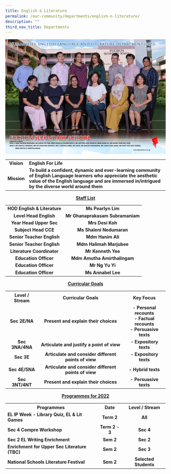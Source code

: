 ```yaml
---
title: English & Literature
permalink: /our-community/departments/english-n-literature/
description: ""
third_nav_title: Departments
---
```

![](/images/Dept%202023/humanities,%20english%20language%20and%20literature%20department%201.jpg)
<table>
<tbody>
<tr>
<td style="text-align: center;"><strong>Vision</strong></td>
<td><strong>English For Life</strong></td>
</tr>
<tr>
<td style="text-align: center;"><strong>Mission</strong></td>
<td><strong>To build a confident, dynamic and ever-learning community of English Language learners who appreciate the aesthetic value of the English language and are immersed in/intrigued by the diverse world around them</strong></td>
</tr>
</tbody>
</table>
<p style="text-align: center;"><strong><u>Staff List</u></strong></p>
<table>
<tbody>
<tr>
<td style="text-align: center;"><strong>HOD English &amp; Literature</strong></td>
<td style="text-align: center;"><strong>Ms Pearlyn Lim</strong></td>
</tr>
<tr>
<td style="text-align: center;"><strong>Level Head English</strong></td>
<td style="text-align: center;"><strong>Mr Ghanaprakasam Subramaniam</strong></td>
</tr>
<tr>
<td style="text-align: center;"><strong>Year Head Upper Sec</strong></td>
<td style="text-align: center;"><strong>Mrs Desi Koh</strong></td>
</tr>
<tr>
<td style="text-align: center;"><strong>Subject Head CCE</strong></td>
<td style="text-align: center;"><strong>Ms Shaleni Nedumaran</strong></td>
</tr>
<tr>
<td style="text-align: center;"><strong>Senior Teacher English</strong></td>
<td style="text-align: center;"><strong>Mdm Hanim Ali</strong></td>
</tr>
<tr>
<td style="text-align: center;"><strong>Senior Teacher English</strong></td>
<td style="text-align: center;"><strong>Mdm Halimah Marjubee</strong></td>
</tr>
<tr>
<td style="text-align: center;"><strong>Literature Coordinator</strong></td>
<td style="text-align: center;"><strong>Mr Kenneth Yee</strong></td>
</tr>
<tr>
<td style="text-align: center;"><strong>Education Officer</strong></td>
<td style="text-align: center;"><strong>Mdm Amutha Amirthalingam</strong></td>
</tr>
<tr>
<td style="text-align: center;"><strong>Education Officer</strong></td>
<td style="text-align: center;"><strong>Mr Ng Yu Yi</strong></td>
</tr>
<tr>
</tr>
<tr>
</tr>
<tr>
<td style="text-align: center;"><strong>Education Officer</strong></td>
<td style="text-align: center;"><strong>Ms Annabel Lee</strong></td>
</tr>
</tbody>
</table>
<p style="text-align: center;"><strong><u>Curricular Goals</u></strong></p>
<table>
<tbody>
<tr>
<th style="text-align: center;">Level / Stream</th>
<th style="text-align: center;">Curricular Goals</th>
<th style="text-align: center;">Key Focus</th>
</tr>
<tr>
<td style="text-align: center;"><strong>Sec 2E/NA</strong></td>
<td style="text-align: center;"><strong>Present and explain their choices</strong></td>
<td style="text-align: center;"><strong>- Personal recounts<br>- Factual recounts<br>- Persuasive texts</strong></td>
</tr>
<tr>
<td style="text-align: center;"><strong>Sec 3NA/4NA</strong></td>
<td style="text-align: center;"><strong>Articulate and justify a point of view</strong></td>
<td style="text-align: center;"><strong>- Expository texts</strong></td>
</tr>
<tr>
<td style="text-align: center;"><strong>Sec 3E</strong></td>
<td style="text-align: center;"><strong>Articulate and consider different points of view</strong></td>
<td style="text-align: center;"><strong>- Expository texts</strong></td>
</tr>
<tr>
<td style="text-align: center;"><strong>Sec 4E/5NA</strong></td>
<td style="text-align: center;"><strong>Articulate and consider different points of view</strong></td>
<td style="text-align: center;"><strong>- Hybrid texts</strong></td>
</tr>
<tr>
<td style="text-align: center;"><strong>Sec 3NT/4NT</strong></td>
<td style="text-align: center;"><strong>Present and explain their choices</strong></td>
<td style="text-align: center;"><strong>- Persuasive texts</strong></td>
</tr>
</tbody>
</table>
<p style="text-align: center;"><strong><u>Programmes for 2022</u></strong></p>
<table>
<tbody>
<tr>
<th style="text-align: center;">Programmes</th>
<th style="text-align: center;">Date</th>
<th style="text-align: center;">Level / Stream</th>
</tr>
<tr>
<td><strong>EL IP Week - Library Quiz, EL &amp; Lit Games</strong></td>
<td style="text-align: center;"><strong>Term 2</strong></td>
<td style="text-align: center;"><strong>All</strong></td>
</tr>
<tr>
<td><strong>Sec 4 Compre Workshop</strong></td>
<td style="text-align: center;"><strong>Term 2 - 3</strong></td>
<td style="text-align: center;"><strong>Sec 4</strong></td>
</tr>
<tr>
<td><strong>Sec 2 EL Writing Enrichment</strong></td>
<td style="text-align: center;"><strong>Sem 2</strong></td>
<td style="text-align: center;"><strong>Sec 2</strong></td>
</tr>
<tr>
<td><strong>Enrichment for Upper Sec Literature (TBC)</strong></td>
<td style="text-align: center;"><strong>Sem 2</strong></td>
<td style="text-align: center;"><strong>Sec 3</strong></td>
</tr>
<tr>
<td><strong>National Schools Literature Festival</strong></td>
<td style="text-align: center;"><strong>Sem 2</strong></td>
<td style="text-align: center;"><strong>Selected Students</strong></td>
</tr>
</tbody>
</table>